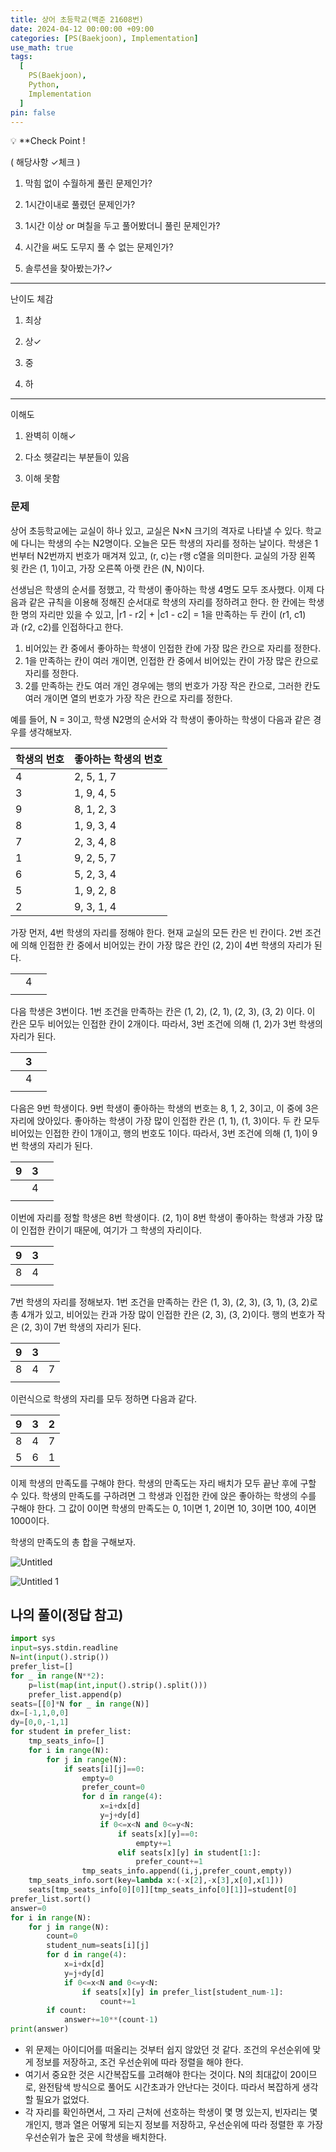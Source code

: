 ```yaml
---
title: 상어 초등학교(백준 21608번)
date: 2024-04-12 00:00:00 +09:00
categories: [PS(Baekjoon), Implementation]
use_math: true
tags:
  [
    PS(Baekjoon),
    Python,
    Implementation
  ]
pin: false
---
```


💡 **Check Point !

( 해당사항 ✓체크 )

1. 막힘 없이 수월하게 풀린 문제인가? 

2. 1시간이내로 풀렸던 문제인가?

3. 1시간 이상 or 며칠을 두고 풀어봤더니 풀린 문제인가?

4. 시간을 써도 도무지 풀 수 없는 문제인가?

5. 솔루션을 찾아봤는가?✓

---

난이도 체감

1. 최상

2. 상✓

3. 중

4. 하

---

이해도

1. 완벽히 이해✓

2. 다소 헷갈리는 부분들이 있음

3. 이해 못함

### 문제

상어 초등학교에는 교실이 하나 있고, 교실은 N×N 크기의 격자로 나타낼 수 있다. 학교에 다니는 학생의 수는 N2명이다. 오늘은 모든 학생의 자리를 정하는 날이다. 학생은 1번부터 N2번까지 번호가 매겨져 있고, (r, c)는 r행 c열을 의미한다. 교실의 가장 왼쪽 윗 칸은 (1, 1)이고, 가장 오른쪽 아랫 칸은 (N, N)이다.

선생님은 학생의 순서를 정했고, 각 학생이 좋아하는 학생 4명도 모두 조사했다. 이제 다음과 같은 규칙을 이용해 정해진 순서대로 학생의 자리를 정하려고 한다. 한 칸에는 학생 한 명의 자리만 있을 수 있고, |r1 - r2| + |c1 - c2| = 1을 만족하는 두 칸이 (r1, c1)과 (r2, c2)를 인접하다고 한다.

1. 비어있는 칸 중에서 좋아하는 학생이 인접한 칸에 가장 많은 칸으로 자리를 정한다.
2. 1을 만족하는 칸이 여러 개이면, 인접한 칸 중에서 비어있는 칸이 가장 많은 칸으로 자리를 정한다.
3. 2를 만족하는 칸도 여러 개인 경우에는 행의 번호가 가장 작은 칸으로, 그러한 칸도 여러 개이면 열의 번호가 가장 작은 칸으로 자리를 정한다.

예를 들어, N = 3이고, 학생 N2명의 순서와 각 학생이 좋아하는 학생이 다음과 같은 경우를 생각해보자.

| 학생의 번호 | 좋아하는 학생의 번호 |
| --- | --- |
| 4 | 2, 5, 1, 7 |
| 3 | 1, 9, 4, 5 |
| 9 | 8, 1, 2, 3 |
| 8 | 1, 9, 3, 4 |
| 7 | 2, 3, 4, 8 |
| 1 | 9, 2, 5, 7 |
| 6 | 5, 2, 3, 4 |
| 5 | 1, 9, 2, 8 |
| 2 | 9, 3, 1, 4 |

가장 먼저, 4번 학생의 자리를 정해야 한다. 현재 교실의 모든 칸은 빈 칸이다. 2번 조건에 의해 인접한 칸 중에서 비어있는 칸이 가장 많은 칸인 (2, 2)이 4번 학생의 자리가 된다.

|  |  |  |
| --- | --- | --- |
|  | 4 |  |
|  |  |  |

다음 학생은 3번이다. 1번 조건을 만족하는 칸은 (1, 2), (2, 1), (2, 3), (3, 2) 이다. 이 칸은 모두 비어있는 인접한 칸이 2개이다. 따라서, 3번 조건에 의해 (1, 2)가 3번 학생의 자리가 된다.

|  | 3 |  |
| --- | --- | --- |
|  | 4 |  |
|  |  |  |

다음은 9번 학생이다. 9번 학생이 좋아하는 학생의 번호는 8, 1, 2, 3이고, 이 중에 3은 자리에 앉아있다. 좋아하는 학생이 가장 많이 인접한 칸은 (1, 1), (1, 3)이다. 두 칸 모두 비어있는 인접한 칸이 1개이고, 행의 번호도 1이다. 따라서, 3번 조건에 의해 (1, 1)이 9번 학생의 자리가 된다.

| 9 | 3 |  |
| --- | --- | --- |
|  | 4 |  |
|  |  |  |

이번에 자리를 정할 학생은 8번 학생이다. (2, 1)이 8번 학생이 좋아하는 학생과 가장 많이 인접한 칸이기 때문에, 여기가 그 학생의 자리이다.

| 9 | 3 |  |
| --- | --- | --- |
| 8 | 4 |  |
|  |  |  |

7번 학생의 자리를 정해보자. 1번 조건을 만족하는 칸은 (1, 3), (2, 3), (3, 1), (3, 2)로 총 4개가 있고, 비어있는 칸과 가장 많이 인접한 칸은 (2, 3), (3, 2)이다. 행의 번호가 작은 (2, 3)이 7번 학생의 자리가 된다.

| 9 | 3 |  |
| --- | --- | --- |
| 8 | 4 | 7 |
|  |  |  |

이런식으로 학생의 자리를 모두 정하면 다음과 같다.

| 9 | 3 | 2 |
| --- | --- | --- |
| 8 | 4 | 7 |
| 5 | 6 | 1 |

이제 학생의 만족도를 구해야 한다. 학생의 만족도는 자리 배치가 모두 끝난 후에 구할 수 있다. 학생의 만족도를 구하려면 그 학생과 인접한 칸에 앉은 좋아하는 학생의 수를 구해야 한다. 그 값이 0이면 학생의 만족도는 0, 1이면 1, 2이면 10, 3이면 100, 4이면 1000이다.

학생의 만족도의 총 합을 구해보자.

![Untitled](https://github.com/gihuni99/gihuni99.github.io/assets/90080065/9372b8d6-48f1-4b4f-91af-ebc6d22d6b9e)

![Untitled 1](https://github.com/gihuni99/gihuni99.github.io/assets/90080065/0d6f1a83-27bb-421d-8e66-203453852972)

## 나의 풀이(정답 참고)

```python
import sys
input=sys.stdin.readline
N=int(input().strip())
prefer_list=[]
for _ in range(N**2):
    p=list(map(int,input().strip().split()))
    prefer_list.append(p)
seats=[[0]*N for _ in range(N)]
dx=[-1,1,0,0]
dy=[0,0,-1,1]
for student in prefer_list:
    tmp_seats_info=[]
    for i in range(N):
        for j in range(N):
            if seats[i][j]==0:
                empty=0
                prefer_count=0
                for d in range(4):
                    x=i+dx[d]
                    y=j+dy[d]
                    if 0<=x<N and 0<=y<N:
                        if seats[x][y]==0:
                            empty+=1
                        elif seats[x][y] in student[1:]:
                            prefer_count+=1
                tmp_seats_info.append((i,j,prefer_count,empty))
    tmp_seats_info.sort(key=lambda x:(-x[2],-x[3],x[0],x[1]))
    seats[tmp_seats_info[0][0]][tmp_seats_info[0][1]]=student[0]
prefer_list.sort()
answer=0
for i in range(N):
    for j in range(N):
        count=0
        student_num=seats[i][j]
        for d in range(4):
            x=i+dx[d]
            y=j+dy[d]
            if 0<=x<N and 0<=y<N:
                if seats[x][y] in prefer_list[student_num-1]:
                    count+=1
        if count:
            answer+=10**(count-1)
print(answer)
```

- 위 문제는 아이디어를 떠올리는 것부터 쉽지 않았던 것 같다. 조건의 우선순위에 맞게 정보를 저장하고, 조건 우선순위에 따라 정렬을 해야 한다.
- 여기서 중요한 것은 시간복잡도를 고려해야 한다는 것이다. N의 최대값이 20이므로, 완전탐색 방식으로 풀어도 시간초과가 안난다는 것이다. 따라서 복잡하게 생각할 필요가 없었다.
- 각 자리를 확인하면서, 그 자리 근처에 선호하는 학생이 몇 명 있는지, 빈자리는 몇개인지, 행과 열은 어떻게 되는지 정보를 저장하고, 우선순위에 따라 정렬한 후 가장 우선순위가 높은 곳에 학생을 배치한다.